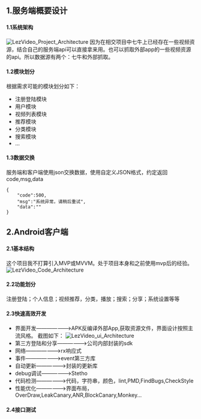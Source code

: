 ## 1.服务端概要设计
#### 1.1系统架构
![LezVideo_Project_Architecture](https://pm-box.tisp.com/public/4,01dd1bd24098)
因为在相交项目中七牛上已经存在一些视频资源，结合自己的服务端api可以直接拿来用。也可以抓取外部app的一些视频资源的api。所以数据源有两个：七牛和外部抓取。
#### 1.2模块划分
根据需求可能的模块划分如下：

* 注册登陆模块
* 用户模块
* 视频列表模块
* 推荐模块
* 分类模块
* 搜索模块
* ...

#### 1.3数据交换
服务端和客户端使用json交换数据，使用自定义JSON格式，约定返回code,msg,data
```
{
    "code":500,
    "msg":"系统异常，请稍后重试",
    "data":""
}
```
## 2.Android客户端
#### 2.1基本结构
这个项目我不打算引入MVP或MVVM。处于项目本身和之前使用mvp后的经验。
![LezVideo_Code_Architecture](http://upload-images.jianshu.io/upload_images/4697074-83e4cfc7865bf555.png?imageMogr2/auto-orient/strip%7CimageView2/2/w/1240)
#### 2.2功能划分
注册登陆；个人信息；视频推荐，分类，播放；搜索；分享；系统设置等等
#### 2.3快速高效开发
* 界面开发———————>APK反编译外部App,获取资源文件，界面设计按照主流风格。
截图如下：
  ![LezVideo_ui_Architecture](https://pm-box.tisp.com/public/2,01dce7b7b76b)
* 第三方登陆和分享——————>公司内部封装的sdk
* 网络———————>rx响应式
* 事件———————>event第三方库
* 自动更新——————>封装的更新库
* debug调试——————>Stetho
* 代码检测——————>代码，字符串，颜色，lint,PMD,FindBugs,CheckStyle
* 性能优化——————>界面布局，OverDraw,LeakCanary,ANR,BlockCanary,Monkey...

#### 2.4接口测试

